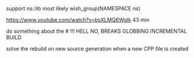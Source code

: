 

support ns::lib
	most likely wish_group(NAMESPACE ns)



https://www.youtube.com/watch?v=bsXLMQ6WgIk
	43 min



do something about the # !!! HELL NO, BREAKS GLOBBING INCREMENTAL BUILD



solve the rebuild on new source generation when a new CPP file is created
